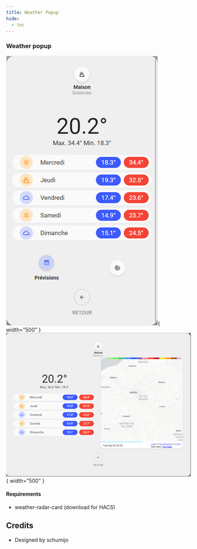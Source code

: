 ```yaml
---
title: Weather Popup
hide:
  - toc
---
```

<!-- markdownlint-disable MD046 -->

### Weather popup

![Phone](../../assets/img/popup_weather_phone.png){ width="500" }
![Tablet](../../assets/img/popup_weather_tablet.png){ width="500" }

#### Requirements

- weather-radar-card (download for HACS)

## Credits

- Designed by schumijo
